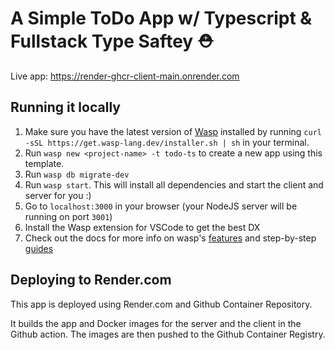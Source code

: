 # A Simple ToDo App w/ Typescript & Fullstack Type Saftey ⛑

Live app: https://render-ghcr-client-main.onrender.com

## Running it locally

1. Make sure you have the latest version of [Wasp](https://wasp-lang.dev) installed by running `curl -sSL https://get.wasp-lang.dev/installer.sh | sh` in your terminal.
2. Run `wasp new <project-name> -t todo-ts` to create a new app using this template.  
3. Run `wasp db migrate-dev`
4. Run `wasp start`. This will install all dependencies and start the client and server for you :)
5. Go to `localhost:3000` in your browser (your NodeJS server will be running on port `3001`)
6. Install the Wasp extension for VSCode to get the best DX
7. Check out the docs for more info on wasp's [features](https://wasp-lang.dev/docs/language/features) and step-by-step [guides](https://wasp-lang.dev/docs)

## Deploying to Render.com

This app is deployed using Render.com and Github Container Repository. 

It builds the app and Docker images for the server and the client in the Github action. The images are then pushed to the Github Container Registry. 
